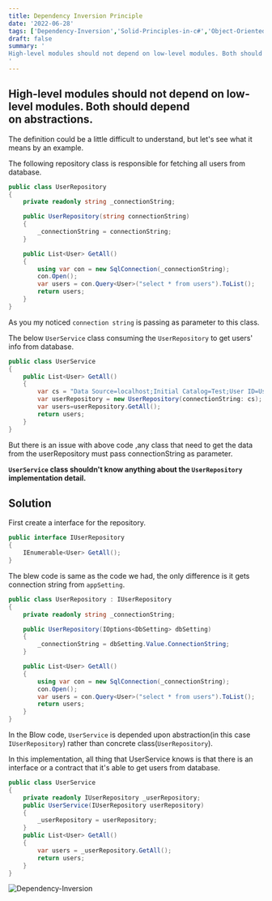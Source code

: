 ```yaml
---
title: Dependency Inversion Principle
date: '2022-06-28'
tags: ['Dependency-Inversion','Solid-Principles-in-c#','Object-Oriented-Programming']
draft: false
summary: '
High-level modules should not depend on low-level modules. Both should depend on abstractions.
'
---
```


## High-level modules should not depend on low-level modules. Both should depend on abstractions.

The definition could be a little difficult to understand, but let's see what it means by an example.

The following repository class is responsible for fetching all users from database.

```csharp showLineNumbers
public class UserRepository
{
    private readonly string _connectionString;

    public UserRepository(string connectionString)
    {
        _connectionString = connectionString;
    }

    public List<User> GetAll()
    {
        using var con = new SqlConnection(_connectionString);
        con.Open();
        var users = con.Query<User>("select * from users").ToList();
        return users;
    }
}
```

As you my noticed `connection string` is passing as parameter to this class.

The below `UserService` class consuming the `UserRepository` to get users' info from database.

```csharp showLineNumbers
public class UserService
{
    public List<User> GetAll()
    {
        var cs = "Data Source=localhost;Initial Catalog=Test;User ID=UserName;Password=Password";
        var userRepository = new UserRepository(connectionString: cs);
        var users=userRepository.GetAll();
        return users;
    }
}
```

But there is an issue with above code ,any class that need to get the data from the userRepository must pass connectionString as parameter.

**`UserService` class shouldn't know anything about the `UserRepository` implementation detail.**

## Solution

First create a interface for the repository.

```csharp showLineNumbers
public interface IUserRepository
{
    IEnumerable<User> GetAll();
}
```

The blew code is same as the code we had, the only difference is it gets connection string from `appSetting`.

```csharp showLineNumbers
public class UserRepository : IUserRepository
{
    private readonly string _connectionString;

    public UserRepository(IOptions<DbSetting> dbSetting)
    {
        _connectionString = dbSetting.Value.ConnectionString;
    }

    public List<User> GetAll()
    {
        using var con = new SqlConnection(_connectionString);
        con.Open();
        var users = con.Query<User>("select * from users").ToList();
        return users;
    }
}
```

In the Blow code, `UserService` is depended upon abstraction(in this case `IUserRepository`) rather than concrete class(`UserRepository`).

In this implementation, all thing that UserService knows is that there is an interface or a contract that it's able to get users from database.

```csharp showLineNumbers
public class UserService
{
    private readonly IUserRepository _userRepository;
    public UserService(IUserRepository userRepository)
    {
        _userRepository = userRepository;
    }
    public List<User> GetAll()
    {
        var users = _userRepository.GetAll();
        return users;
    }
}
```

![Dependency-Inversion](https://i.ibb.co/MZJbB1G/66.jpg)
